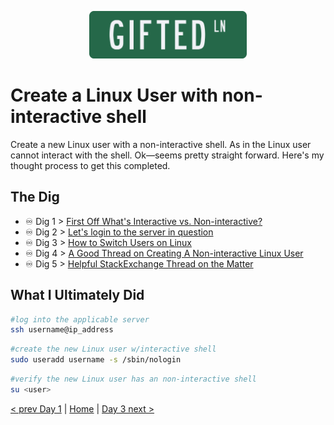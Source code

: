 <p align="center">
 <img src="../../img/GLN_Logo.png?raw=true" alt="GIFTED LANE Logo" width="50%" height="50%" />
</p>

# Create a Linux User with non-interactive shell
Create a new Linux user with a non-interactive shell. As in the Linux user cannot interact with the shell. Ok—seems pretty straight forward. Here's my thought process to get this completed.

## The Dig 

-  ♾️ Dig 1 > [First Off What's Interactive vs. Non-interactive?](https://www.baeldung.com/linux/interactive-non-interactive-login-non-login-shells)
-  ♾️ Dig 2 > [Let's login to the server in question](https://www.servermania.com/kb/articles/ssh-linux/)
-  ♾️ Dig 3 > [How to Switch Users on Linux](https://devconnected.com/how-to-change-user-on-linux/)
-  ♾️ Dig 4 > [A Good Thread on Creating A Non-interactive Linux User](https://kodekloud.com/community/t/create-a-linux-user-with-non-interactive-shell-guide/10369/5)
-  ♾️ Dig 5 > [Helpful StackExchange Thread on the Matter](https://unix.stackexchange.com/questions/4676/creating-a-user-who-cannot-get-an-interactive-shell)

## What I Ultimately Did

```bash
#log into the applicable server
ssh username@ip_address
```
```bash
#create the new Linux user w/interactive shell
sudo useradd username -s /sbin/nologin
```
```bash
#verify the new Linux user has an non-interactive shell
su <user>
```

[< prev Day 1](day01.md)  |  [Home](../../..)  |  [Day 3 next >](day03.md)

